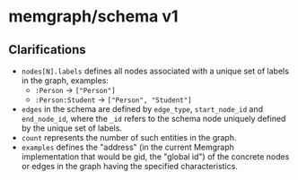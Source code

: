 # memgraph/schema v1

## Clarifications

* `nodes[N].labels` defines all nodes associated with a unique set of labels in the graph, examples:
  * `:Person` -> `["Person"]`
  * `:Person:Student` -> `["Person", "Student"]`
* `edges` in the schema are defined by `edge_type`, `start_node_id` and `end_node_id`, where the `_id` refers to the schema node uniquely defined by the unique set of labels.
* `count` represents the number of such entities in the graph.
* `examples` defines the "address" (in the current Memgraph implementation that would be gid, the "global id") of the concrete nodes or edges in the graph having the specified characteristics.
